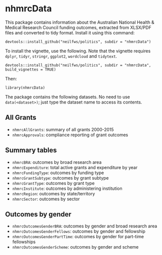 # nhmrcData

This package contains information about the Australian National Health & Medical Research Council funding outcomes, extracted from XLSX/PDF files and converted to tidy format. Install it using this command:

```
devtools::install_github("neilfws/politics", subdir = "nhmrcData")
```

To install the vignette, use the following. Note that the vignette requires `dplyr`, `tidyr`, `stringr`, `ggplot2`, `wordcloud` and `tidytext`.

```
devtools::install_github("neilfws/politics", subdir = "nhmrcData", build_vignettes = TRUE)
```

Then:

```
library(nhmrcData)
```

The package contains the following datasets. No need to use `data(<dataset>)`; just type the dataset name to access its contents.

## All Grants
* `nhmrcAllGrants`: summary of all grants 2000-2015
* `nhmrcApprovals`: compliance reporting of grant outcomes

## Summary tables
* `nhmrcBRA`: outcomes by broad research area
* `nhmrcExpenditure`: total active grants and expenditure by year
* `nhmrcFundingType`: outcomes by funding type
* `nhmrcGrantSubtype`: outcomes by grant subtype
* `nhmrcGrantType`: outcomes by grant type
* `nhmrcInstitute`: outcomes by administering institution
* `nhmrcRegion`: outcomes by state/territory
* `nhmrcSector`: outcomes by sector

## Outcomes by gender
* `nhmrcOutcomesGenderBRA`: outcomes by gender and broad research area
* `nhmrcOutcomesGenderFellows`: outcomes by gender and fellowship
* `nhmrcOutcomesGenderPartTime`: outcomes by gender for part-time fellowships
* `nhmrcOutcomesGenderScheme`: outcomes by gender and scheme
